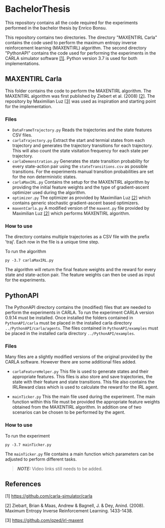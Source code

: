# BachelorThesis
This repository contains all the code required for the experiments performed in the bachelor thesis by Enrico Bonsu.

This repository contains two directories. The directory "MAXENTIRL Carla" contains the code used to perform the maximum entropy inverse reinforcement learning (MAXENTIRL) algorithm. The second directory "PythonAPI" contains the code used for performing the experiments in the CARLA simulator software [[1]](#1). 
Python version 3.7 is used for both implementations.

## MAXENTIRL Carla
This folder contains the code to perform the MAXENTIRL algorithm. The MAXENTIRL algorithm was  first published by Ziebert et al. (2008) [[2]](#2). 
The repository by Maximilian Luz [[3]](#3) was used as inspiration and starting point for the implementation.

### Files
* `DataFrameTrajectory.py`
Reads the trajectories and the state features CSV files.
* `carlaTrajectory.py`
Extract the start and termial states from each trajectory and generates the trajectory transitions for each trajectory. This will also count the state visitation frequency for each state per trajectory.
* `carlaDemonstration.py`
Generates the state transition probability for every state-action pair using the `stateTransitions.csv` as possible transitions. For the experiments manual transition probabilities are set for the non deterministic states.
* `carlaMaxIRL.py`
Contains the setup for the MAXENTIRL algorithm by providing the initial feature weights and the type of gradient-ascent optimizer used during the algorithm.
* `optimizer.py`
The optimizer as provided by Maximilian Luz [[2]](#2) which contains generic stochastic gradient-ascent based optimizers.
* `maxentCarla.py`
A modified version of the `maxent.py` file provided by Maximilian Luz [[2]](#2) which performs MAXENTIRL algorithm.

### How to use
The directory contains multiple trajectories as a CSV file with the prefix 'traj'.
Each row in the file is a unique time step.

To run the algorithm 
```
py -3.7 carlaMaxIRL.py
```
The algorithm will return the final feature weights and the reward for every state and state-action pair.
The feature weights can then be used as input for the experiments.

## PythonAPI
The PythonAPI directory contains the (modified) files that are needed to perform the experiments in CARLA.
To run the experiment CARLA version 0.9.14 must be installed.
Once installed the folders contained in `PythonAPI/carla` must be placed in the installed carla directory `../PythonAPI/carla/agents`. 
The files contained in `PythonAPI/examples` must be placed in the installed carla directory `../PythonAPI/examples`. 

### Files
Many files are a slightly modified versions of the original provided by the CARLA software. However there are some additional files added.
* `carlaFeatureHelper.py`
This file is used to generate states and their appropriate features. This files is also store and save trajectories, the state with their feature and state transitions.
This file also contains the IRLReward class which is used to calculate the reward for the IRL agent. 

* `mainTicker.py`
This the main file used during the experiment. The main function within this file must be provided the appropriate feature weights obtained from the MAXENTIRL algorithm. In addition one of two scenarios can be chosen to be performed by the agent.

### How to use

To run the experiment 
```
py -3.7 mainTicker.py
```
The `mainTicker.py` file contains a main function which parameters can be adjusted to perform different tasks.


> **_NOTE:_**  Video links still needs to be added.

## References
<a id="1">[1]</a> 
https://github.com/carla-simulator/carla

<a id="2">[2]</a> 
Ziebart, Brian & Maas, Andrew & Bagnell, J. & Dey, Anind. (2008). Maximum Entropy Inverse Reinforcement Learning. 1433-1438. 

<a id="3">[3]</a> 
https://github.com/qzed/irl-maxent





